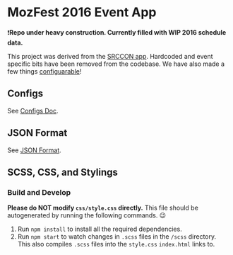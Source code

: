 # MozFest 2016 Event App #

 ❗**Repo under heavy construction. Currently filled with WIP 2016 schedule data.**

This project was derived from the [SRCCON app](https://github.com/OpenNews/srccon-schedule). Hardcoded and event specific bits have been removed from the codebase. We have also made a few things [configuarable](https://github.com/mozilla/schedule-app-core#configs)!

## Configs ##

See [Configs Doc](https://github.com/mozilla/schedule-app-core/blob/gh-pages/docs/CONFIGS.md).

## JSON Format ##

See [JSON Format](https://github.com/mozilla/schedule-app-core/blob/gh-pages/docs/JSON_FORMAT.md).

## SCSS, CSS, and Stylings ##

### Build and Develop ###

**Please do NOT modify `css/style.css` directly.** This file should be autogenerated by running the following commands. :wink:

1. Run `npm install` to install all the required dependencies.
2. Run `npm start` to watch changes in `.scss` files in the `/scss` directory. This also compiles `.scss` files into the `style.css` `index.html` links to.
